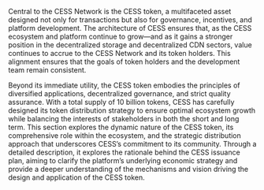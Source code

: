 Central to the CESS Network is the CESS token, a multifaceted asset designed not only for transactions but also for governance, incentives, and platform development. The architecture of CESS ensures that, as the CESS ecosystem and platform continue to grow—and as it gains a stronger position in the decentralized storage and decentralized CDN sectors, value continues to accrue to the CESS Network and its token holders. This alignment ensures that the goals of token holders and the development team remain consistent.

Beyond its immediate utility, the CESS token embodies the principles of diversified applications, decentralized governance, and strict quality assurance. With a total supply of 10 billion tokens, CESS has carefully designed its token distribution strategy to ensure optimal ecosystem growth while balancing the interests of stakeholders in both the short and long term. This section explores the dynamic nature of the CESS token, its comprehensive role within the ecosystem, and the strategic distribution approach that underscores CESS’s commitment to its community. Through a detailed description, it explores the rationale behind the CESS issuance plan, aiming to clarify the platform’s underlying economic strategy and provide a deeper understanding of the mechanisms and vision driving the design and application of the CESS token.
